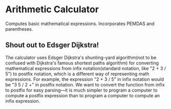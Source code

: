 # Arithmetic Calculator
Computes basic mathematical expressions. Incorporates PEMDAS and parentheses.

<h2>Shout out to Edsger Dijkstra!</h2>
The calculator uses Edsger Dijkstra's shunting-yard algorithm(not to be confused with Dijkstra's famous shortest paths algorithm)
for converting mathematical expressions from infix notation(standard notation, like "2 + 3 / 5") 
to postfix notation, which is a different way of representing math expressions. For example, the expression "2 + 3 / 5" in infix notation would be
"3 5 / 2 +" in postfix notation. We want to convert the function from infix to postfix for easy parsing—it is much simpler to program a computer to
compute a postfix expression than to program a computer to compute an infix expression.
